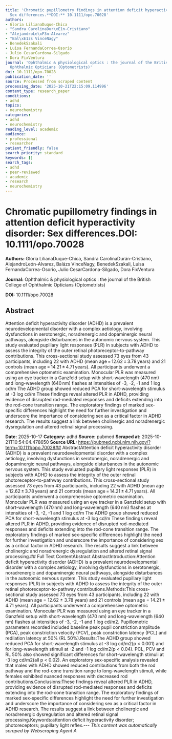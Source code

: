 ```yaml
---
title: 'Chromatic pupillometry findings in attention deficit hyperactivity disorder:
  Sex differences.**DOI:** 10.1111/opo.70028'
authors:
- Gloria LilianaDuque-Chica
- "Sandra CarolinaDur\xE1n-Cristiano"
- "AlejandroLe\xF3n-Alvarez"
- "Bal\xE1zs VinceNagy"
- BenedekSzakali
- Luisa FernandaCorrea-Osorio
- Julio CesarCardona-Silgado
- Dora FixVentura
journal: 'Ophthalmic & physiological optics : the journal of the British College of
  Ophthalmic Opticians (Optometrists)'
doi: 10.1111/opo.70028
publication_date: ''
source: Processed from scraped content
processing_date: '2025-10-21T22:15:09.114996'
content_type: research_paper
conditions:
- adhd
topics:
- neurochemistry
categories:
- adhd
- neurochemistry
reading_level: academic
audience:
- professional
- researcher
patient_friendly: false
search_priority: standard
keywords: []
search_tags:
- adhd
- peer-reviewed
- academic
- research
- neurochemistry
---
```


# Chromatic pupillometry findings in attention deficit hyperactivity disorder: Sex differences.**DOI:** 10.1111/opo.70028

**Authors:** Gloria LilianaDuque-Chica, Sandra CarolinaDurán-Cristiano, AlejandroLeón-Alvarez, Balázs VinceNagy, BenedekSzakali, Luisa FernandaCorrea-Osorio, Julio CesarCardona-Silgado, Dora FixVentura

**Journal:** Ophthalmic & physiological optics : the journal of the British College of Ophthalmic Opticians (Optometrists)

**DOI:** 10.1111/opo.70028

## Abstract

Attention deficit hyperactivity disorder (ADHD) is a prevalent neurodevelopmental disorder with a complex aetiology, involving dysfunctions in serotonergic, noradrenergic and dopaminergic neural pathways, alongside disturbances in the autonomic nervous system. This study evaluated pupillary light responses (PLR) in subjects with ADHD to assess the integrity of the outer retinal photoreceptor-to-pathway contributions.
This cross-sectional study assessed 73 eyes from 43 participants, including 22 with ADHD (mean age = 12.62 ± 3.78 years) and 21 controls (mean age = 14.21 ± 4.71 years). All participants underwent a comprehensive optometric examination. Monocular PLR was measured using an eye tracker in a Ganzfeld setup with short-wavelength (470 nm) and long-wavelength (640 nm) flashes at intensities of -3, -2, -1 and 1 log cd/m
The ADHD group showed reduced PCA for short-wavelength stimulus at -3 log cd/m
These findings reveal altered PLR in ADHD, providing evidence of disrupted rod-mediated responses and deficits extending into the rod-cone transition range. The exploratory findings of marked sex-specific differences highlight the need for further investigation and underscore the importance of considering sex as a critical factor in ADHD research. The results suggest a link between cholinergic and noradrenergic dysregulation and altered retinal signal processing.

**Date:** 2025-10-17
**Category:** adhd
**Source:** pubmed
**Scraped at:** 2025-10-21T10:54:04.478650
**Source URL:** https://pubmed.ncbi.nlm.nih.gov/?term=10.1111/opo.70028## AbstractAttention deficit hyperactivity disorder (ADHD) is a prevalent neurodevelopmental disorder with a complex aetiology, involving dysfunctions in serotonergic, noradrenergic and dopaminergic neural pathways, alongside disturbances in the autonomic nervous system. This study evaluated pupillary light responses (PLR) in subjects with ADHD to assess the integrity of the outer retinal photoreceptor-to-pathway contributions.
This cross-sectional study assessed 73 eyes from 43 participants, including 22 with ADHD (mean age = 12.62 ± 3.78 years) and 21 controls (mean age = 14.21 ± 4.71 years). All participants underwent a comprehensive optometric examination. Monocular PLR was measured using an eye tracker in a Ganzfeld setup with short-wavelength (470 nm) and long-wavelength (640 nm) flashes at intensities of -3, -2, -1 and 1 log cd/m
The ADHD group showed reduced PCA for short-wavelength stimulus at -3 log cd/m
These findings reveal altered PLR in ADHD, providing evidence of disrupted rod-mediated responses and deficits extending into the rod-cone transition range. The exploratory findings of marked sex-specific differences highlight the need for further investigation and underscore the importance of considering sex as a critical factor in ADHD research. The results suggest a link between cholinergic and noradrenergic dysregulation and altered retinal signal processing.## Full Text ContentAbstract AbstractIntroduction:Attention deficit hyperactivity disorder (ADHD) is a prevalent neurodevelopmental disorder with a complex aetiology, involving dysfunctions in serotonergic, noradrenergic and dopaminergic neural pathways, alongside disturbances in the autonomic nervous system. This study evaluated pupillary light responses (PLR) in subjects with ADHD to assess the integrity of the outer retinal photoreceptor-to-pathway contributions.Methods:This cross-sectional study assessed 73 eyes from 43 participants, including 22 with ADHD (mean age = 12.62 ± 3.78 years) and 21 controls (mean age = 14.21 ± 4.71 years). All participants underwent a comprehensive optometric examination. Monocular PLR was measured using an eye tracker in a Ganzfeld setup with short-wavelength (470 nm) and long-wavelength (640 nm) flashes at intensities of -3, -2, -1 and 1 log cd/m2. Pupillometric parameters recorded included baseline peak pupil constriction amplitude (PCA), peak constriction velocity (PCV), peak constriction latency (PCL) and redilation latency at 50% (RL 50%).Results:The ADHD group showed reduced PCA for short-wavelength stimulus at -3 log cd/m2(p < 0.001) and for long-wavelength stimuli at -2 and -1 log cd/m2(p < 0.04). PCL, PCV and RL 50% also showed significant differences for short-wavelength stimuli at -3 log cd/m2(all p < 0.02). An exploratory sex-specific analysis revealed that males with ADHD showed reduced contributions from both the rod pathway and the rod-cone transition range to long-wavelength stimuli, while females exhibited nuanced responses with decreased rod contributions.Conclusions:These findings reveal altered PLR in ADHD, providing evidence of disrupted rod-mediated responses and deficits extending into the rod-cone transition range. The exploratory findings of marked sex-specific differences highlight the need for further investigation and underscore the importance of considering sex as a critical factor in ADHD research. The results suggest a link between cholinergic and noradrenergic dysregulation and altered retinal signal processing.Keywords:attention deficit hyperactivity disorder; photoreceptors; pupillary light reflex.---
*This content was automatically scraped by Webscraping Agent A*